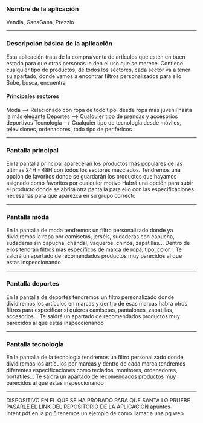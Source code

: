 ### Nombre de la aplicación
Vendia, GanaGana, Prezzio

------------------
### Descripción básica de la aplicación 
Esta aplicación trata de la compra/venta de artículos que estén en buen estado para que otras personas le den el uso que se merece. 
Contiene cualquier tipo de productos, de todos los sectores, cada sector va a tener su apartado, donde vamos a encontrar filtros personalizados para ello.
Sube, busca, encuentra

#### Principales sectores
Moda --> Relacionado con ropa de todo tipo, desde ropa más juvenil hasta la más elegante
Deportes --> Cualquier tipo de prendas y accesorios deportivos
Tecnología --> Cualquier tipo de tecnología desde móviles, televisiones, ordenadores, todo tipo de periféricos

----------
### Pantalla principal
En la pantalla principal aparecerán los productos más populares de las ultimas 24H - 48H con todos los sectores mezclados. 
Tendremos una opción de favoritos donde se guardarán los productos que hayamos asignado como favoritos por cualquier motivo
Habrá una opción para subir el producto donde se abrirá otra pantalla para ello con las especificaciones necesarias para que aparezca en su grupo correcto

------------
### Pantalla moda
En la pantalla de moda tendremos un filtro personalizado donde ya dividiremos la ropa por camisetas, jerséis, sudaderas con capucha, sudaderas sin capucha, chándal, vaqueros, chinos, zapatillas... 
Dentro de ellos tendrán filtros mas específicos de marca de ropa, tipo, color... 
Te saldrá un apartado de recomendados productos muy parecidos al que estas inspeccionando

------------------
### Pantalla deportes
En la pantalla de deportes tendremos un filtro personalizado donde dividiremos los artículos en marcas y dentro de esas marcas habrá otros filtros para especificar si quieres camisetas, pantalones, zapatillas, accesorios...
Te saldrá un apartado de recomendados productos muy parecidos al que estas inspeccionando

--------
### Pantalla tecnología
En la pantalla de la tecnología tendremos un filtro personalizado donde dividiremos los artículos por marcas y dentro de cada marca tendremos diferentes especificaciones como teclados, monitores, ordenadores, portatiles... 
Te saldrá un apartado de recomendados productos muy parecidos al que estas inspeccionando

----

DISPOSITIVO EN EL QUE SE HA PROBADO PARA QUE SANTA LO PRUEBE 
PASARLE EL LINK DEL REPOSITORIO DE LA APLICACION 
apuntes-Intent.pdf en la pg 5 tenemos un ejemplo de como llamar a una pg web 
